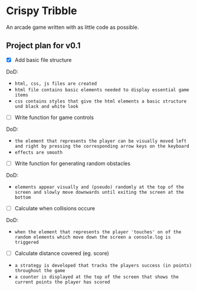 # Crispy Tribble

An arcade game written with as little code as possible.

## Project plan for v0.1

* [x] Add basic file structure

DoD:

* `html, css, js files are created`
* `html file contains basic elements needed to display essential game items`
* `css contains styles that give the html elements a basic structure und black and white look`

* [ ] Write function for game controls

DoD:

* `the element that represents the player can be visually moved left and right by pressing the corresponding arrow keys on the keyboard`
* `effects are smooth`

* [ ] Write function for generating random obstacles

DoD:

* `elements appear visually and (pseudo) randomly at the top of the screen and slowly move downwards until exiting the screen at the bottom`

* [ ] Calculate when collisions occure

DoD:

* `when the element that represents the player 'touches' on of the random elements which move down the screen a console.log is triggered`

* [ ] Calculate distance covered (eg. score)

* `a strategy is developed that tracks the players success (in points) throughout the game`
* `a counter is displayed at the top of the screen that shows the current points the player has scored`
